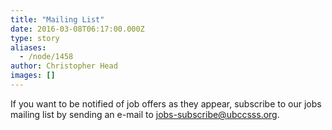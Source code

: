 ```yaml
---
title: "Mailing List"
date: 2016-03-08T06:17:00.000Z
type: story
aliases:
  - /node/1458
author: Christopher Head
images: []
---
```


If you want to be notified of job offers as they appear, subscribe to our jobs mailing list by sending an e-mail to <jobs-subscribe@ubccsss.org>.
